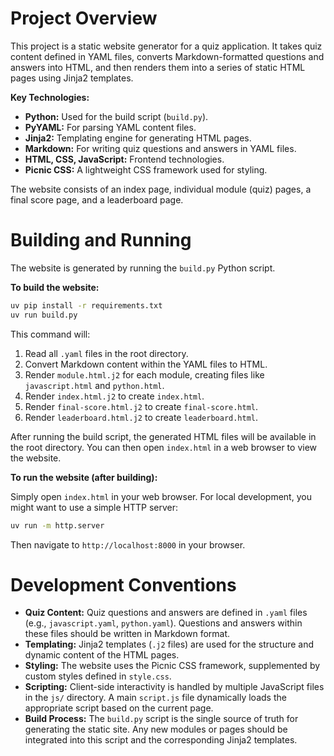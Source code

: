 # Project Overview

This project is a static website generator for a quiz application. It takes quiz content defined in YAML files, converts Markdown-formatted questions and answers into HTML, and then renders them into a series of static HTML pages using Jinja2 templates.

**Key Technologies:**
*   **Python:** Used for the build script (`build.py`).
*   **PyYAML:** For parsing YAML content files.
*   **Jinja2:** Templating engine for generating HTML pages.
*   **Markdown:** For writing quiz questions and answers in YAML files.
*   **HTML, CSS, JavaScript:** Frontend technologies.
*   **Picnic CSS:** A lightweight CSS framework used for styling.

The website consists of an index page, individual module (quiz) pages, a final score page, and a leaderboard page.

# Building and Running

The website is generated by running the `build.py` Python script.

**To build the website:**

```bash
uv pip install -r requirements.txt
uv run build.py
```

This command will:
1.  Read all `.yaml` files in the root directory.
2.  Convert Markdown content within the YAML files to HTML.
3.  Render `module.html.j2` for each module, creating files like `javascript.html` and `python.html`.
4.  Render `index.html.j2` to create `index.html`.
5.  Render `final-score.html.j2` to create `final-score.html`.
6.  Render `leaderboard.html.j2` to create `leaderboard.html`.

After running the build script, the generated HTML files will be available in the root directory. You can then open `index.html` in a web browser to view the website.

**To run the website (after building):**

Simply open `index.html` in your web browser. For local development, you might want to use a simple HTTP server:

```bash
uv run -m http.server
```

Then navigate to `http://localhost:8000` in your browser.

# Development Conventions

*   **Quiz Content:** Quiz questions and answers are defined in `.yaml` files (e.g., `javascript.yaml`, `python.yaml`). Questions and answers within these files should be written in Markdown format.
*   **Templating:** Jinja2 templates (`.j2` files) are used for the structure and dynamic content of the HTML pages.
*   **Styling:** The website uses the Picnic CSS framework, supplemented by custom styles defined in `style.css`.
*   **Scripting:** Client-side interactivity is handled by multiple JavaScript files in the `js/` directory. A main `script.js` file dynamically loads the appropriate script based on the current page.
*   **Build Process:** The `build.py` script is the single source of truth for generating the static site. Any new modules or pages should be integrated into this script and the corresponding Jinja2 templates.
